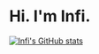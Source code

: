 # Hi. I'm Infi.  
  
[![Infi's GitHub stats](https://github-readme-stats.vercel.app/api?username=infi&count_private=true&show_icons=true&theme=dark)](https://github.com/anuraghazra/github-readme-stats)
